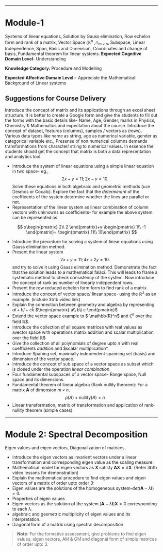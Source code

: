 
----
# Module-1  
Systems of linear equations, Solution by Gauss elimination, Row echelon form and rank of a matrix, Vector Space ($\mathbb{R}^n$ ,$\mathbb{A}_{m\times n}$, Subspace, Linear
Independence, Span, Basis and Dimension, Coordinates and change of basis, Fundamental theorem for linear systems.
**Expected Cognitive Domain Level**- Understanding

**Knowledge Category:** Procedure and Modelling

**Expected Affective Domain Level:**- Appreciate the Mathematical Background of Linear systems

## Suggestions for Course Delivery

Introduce the concept of matrix and its applications through an excel sheet structure. It is better to create a Google form and give the students to fill out the forms with the basic details like- Name, Age, Gender, marks in Physics, Chemistry & Mathematics and expectation about the course. Introduce the concept of dataset, features (columns), samples / vectors as (rows). Various data types like name as string, age as numerical variable, gender as categorical variable etc., Presense of non numerical columns demands transformations from character/ string to numerical values. In essence the students should get the concept that matrix is both a data representation and analytics tool.

- Introduce the system of linear equations using a simple linear equation in two space- eg., $$2x+y=11; 2x-y=10.$$
Solve these equations in both algebraic and geometric methods (use Desmos or Cocalc). Explore the fact that the *determinant* of the coefficents of the system determine whether the lines are parallel or not.
- Representation of the linear system as linear combination of column vectors with unknowns as coefficients- for example the above system can be represented as

 $$
x\begin{pmatrix}
2\\
2
\end{pmatrix}+y
\begin{pmatrix}
1\\
-1
\end{pmatrix}=
\begin{pmatrix}
11\\
10\end{pmatrix}
$$

- Introduce the precedure for solving a system of linear equations using Gauss elimination method.
- Present the linear system $$2x+y=11; 4x+2y=10.$$ and try to solve it using Gauss elimination method. Demonstrate the fact that the solution leads to a mathematical falaci. This will leads to frame a systematic method to check consistency of the system. Now introduce the concept of rank as number of linearly independent rows.
- Present the row reduced echelon form form to find rank of a matrix.
- Introduce the concept of vector space/ linear space- using the $\mathbb{R^2}$ as an example. (include 3b1b video link)
- Explain the connection between geometry and algebra by representing  $a\hat{i}+b\hat{j}+c\hat{k}$  $\begin{pmatrix} a\\ b\\ c
\end{pmatrix}$
- Extend the vector space example to $ \mathbb{R}^n$ and $\mathbb{C}^n$ over the field $\mathbb{R}$$.
- Introduce the collection of all square matrices with real values as avector space with operations matrix addition and scalar multiplication over the field $\mathbb{R}$$
- Give the collection of all polynomials of degree upto $n$ with real coefficients *addition* and $scalar multiplication*.
- Introduce Spaning set, maximally independent spanning set (basis) and dimension of the vector space.
- Introduce the concept of sub space of a vector space as subset which is closed under the operation *linear combination*.
- Four fundamental subspaces of a vector space- Range space, Null space  and its dimensions.
- Fundamental theorem of linear algebra (Rank nullity theorem): For a matrix $\mathbf{A}$ of dimension $m\times n$, $$\rho(A)+\text{nullity}(A)=n$$
- Linear transformation, matrix of transformation and application of rank-nullity theorem (simple cases)
----
# Module 2: Spectral Decomposition
Eigen values and eigen vectors, Diagonalization of matrices. 

- Introduce the eigen vectors as invarient vectors under a linear transformation and corresponding eigen value as the scaling measure.
- Mathematical model for eigen vectors as  $\mathbf{X}$ satisfy $\mathbf{AX}=\lambda \mathbf{X}$. (Refer 3b1b video lessons for demonstration)
- Explain the mathematical procedure to find eigen values and eigen vectors of a matrix of order upto order 3:
- Eigen values are the solutions of the homogeneous system-$det(\mathbf{A}-\lambda \mathbf{I})=0$.
- Properties of eigen values
- Eigen vectors as the solution of the system $\left(\mathbf{A}-\lambda \mathbf{I}\right)\mathbf{X}=0$ corresponding to each $\lambda$.
- algebraic and geometric multiplicity of eigen values and its interpretation.
- Diagonal form of a matrix using spectral decomposition.
>**Note:** For the formative assessment, give problems to find eigen values, eigen vectors, AM & GM and diagonal form of simple matrices of order upto 3.
